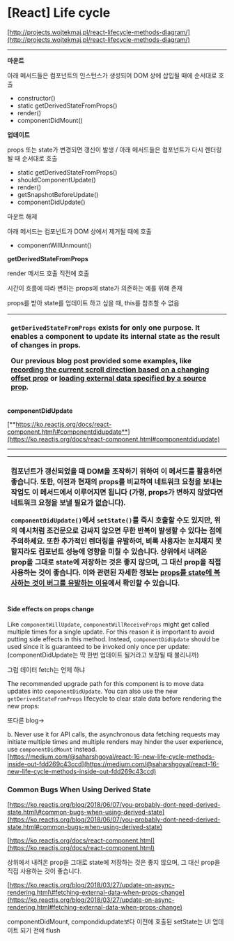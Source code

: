 # \[React\] Life cycle

[http://projects.wojtekmaj.pl/react-lifecycle-methods-diagram/](http://projects.wojtekmaj.pl/react-lifecycle-methods-diagram/)  
****

**마운트**

아래 메서드들은 컴포넌트의 인스턴스가 생성되어 DOM 상에 삽입될 때에 순서대로 호출

* constructor\(\)
* static getDerivedStateFromProps\(\)
* render\(\)
* componentDidMount\(\)

**업데이트**

props 또는 state가 변경되면 갱신이 발생 / 아래 메서드들은 컴포넌트가 다시 렌더링될 때 순서대로 호출

* static getDerivedStateFromProps\(\)
* shouldComponentUpdate\(\)
* render\(\)
* getSnapshotBeforeUpdate\(\)
* componentDidUpdate\(\)

마운트 해제

아래 메서드는 컴포넌트가 DOM 상에서 제거될 때에 호출

* componentWillUnmount\(\)

**getDerivedStateFromProps**

render 메서드 호출 직전에 호출

시간이 흐름에 따라 변하는 props에 state가 의존하는 예를 위해 존재

props를 받아 state를 업데이트 하고 싶을 때, this를 참조할 수 없음

<table>
  <thead>
    <tr>
      <th style="text-align:left">
        <p><code>getDerivedStateFromProps</code> exists for only one purpose. It enables
          a component to update its internal state as the result of <b>changes in props</b>.</p>
        <p>Our previous blog post provided some examples, like <a href="https://ko.reactjs.org/blog/2018/03/27/update-on-async-rendering.html#updating-state-based-on-props">recording the current scroll direction based on a changing offset prop</a> or
          <a
          href="https://ko.reactjs.org/blog/2018/03/27/update-on-async-rendering.html#fetching-external-data-when-props-change">loading external data specified by a source prop</a>.</p>
      </th>
    </tr>
  </thead>
  <tbody></tbody>
</table>

**componentDidUpdate**

[**https://ko.reactjs.org/docs/react-component.html\#componentdidupdate**](https://ko.reactjs.org/docs/react-component.html#componentdidupdate)  
****

<table>
  <thead>
    <tr>
      <th style="text-align:left">
        <p>&#xCEF4;&#xD3EC;&#xB10C;&#xD2B8;&#xAC00; &#xAC31;&#xC2E0;&#xB418;&#xC5C8;&#xC744;
          &#xB54C; DOM&#xC744; &#xC870;&#xC791;&#xD558;&#xAE30; &#xC704;&#xD558;&#xC5EC;
          &#xC774; &#xBA54;&#xC11C;&#xB4DC;&#xB97C; &#xD65C;&#xC6A9;&#xD558;&#xBA74;
          &#xC88B;&#xC2B5;&#xB2C8;&#xB2E4;. &#xB610;&#xD55C;, &#xC774;&#xC804;&#xACFC;
          &#xD604;&#xC7AC;&#xC758; props&#xB97C; &#xBE44;&#xAD50;&#xD558;&#xC5EC;
          &#xB124;&#xD2B8;&#xC6CC;&#xD06C; &#xC694;&#xCCAD;&#xC744; &#xBCF4;&#xB0B4;&#xB294;
          &#xC791;&#xC5C5;&#xB3C4; &#xC774; &#xBA54;&#xC11C;&#xB4DC;&#xC5D0;&#xC11C;
          &#xC774;&#xB8E8;&#xC5B4;&#xC9C0;&#xBA74; &#xB429;&#xB2C8;&#xB2E4; (&#xAC00;&#xB839;,
          props&#xAC00; &#xBCC0;&#xD558;&#xC9C0; &#xC54A;&#xC558;&#xB2E4;&#xBA74;
          &#xB124;&#xD2B8;&#xC6CC;&#xD06C; &#xC694;&#xCCAD;&#xC744; &#xBCF4;&#xB0BC;
          &#xD544;&#xC694;&#xAC00; &#xC5C6;&#xC2B5;&#xB2C8;&#xB2E4;).</p>
        <p><code>componentDidUpdate()</code>&#xC5D0;&#xC11C; <b><code>setState()</code>&#xB97C; &#xC989;&#xC2DC; &#xD638;&#xCD9C;&#xD560; &#xC218;&#xB3C4; &#xC788;&#xC9C0;&#xB9CC;,</b> &#xC704;&#xC758;
          &#xC608;&#xC2DC;&#xCC98;&#xB7FC; <b>&#xC870;&#xAC74;&#xBB38;&#xC73C;&#xB85C; &#xAC10;&#xC2F8;&#xC9C0;</b> &#xC54A;&#xC73C;&#xBA74;
          &#xBB34;&#xD55C; &#xBC18;&#xBCF5;&#xC774; &#xBC1C;&#xC0DD;&#xD560; &#xC218;
          &#xC788;&#xB2E4;&#xB294; &#xC810;&#xC5D0; &#xC8FC;&#xC758;&#xD558;&#xC138;&#xC694;.
          &#xB610;&#xD55C; &#xCD94;&#xAC00;&#xC801;&#xC778; &#xB80C;&#xB354;&#xB9C1;&#xC744;
          &#xC720;&#xBC1C;&#xD558;&#xC5EC;, &#xBE44;&#xB85D; &#xC0AC;&#xC6A9;&#xC790;&#xB294;
          &#xB208;&#xCE58;&#xCC44;&#xC9C0; &#xBABB;&#xD560;&#xC9C0;&#xB77C;&#xB3C4;
          &#xCEF4;&#xD3EC;&#xB10C;&#xD2B8; &#xC131;&#xB2A5;&#xC5D0; &#xC601;&#xD5A5;&#xC744;
          &#xBBF8;&#xCE60; &#xC218; &#xC788;&#xC2B5;&#xB2C8;&#xB2E4;. &#xC0C1;&#xC704;&#xC5D0;&#xC11C;
          &#xB0B4;&#xB824;&#xC628; prop&#xC744; &#xADF8;&#xB300;&#xB85C; state&#xC5D0;
          &#xC800;&#xC7A5;&#xD558;&#xB294; &#xAC83;&#xC740; &#xC88B;&#xC9C0; &#xC54A;&#xC73C;&#xBA70;,
          &#xADF8; &#xB300;&#xC2E0; prop&#xC744; &#xC9C1;&#xC811; &#xC0AC;&#xC6A9;&#xD558;&#xB294;
          &#xAC83;&#xC774; &#xC88B;&#xC2B5;&#xB2C8;&#xB2E4;. &#xC774;&#xC640; &#xAD00;&#xB828;&#xB41C;
          &#xC790;&#xC138;&#xD55C; &#xC815;&#xBCF4;&#xB294; <a href="https://ko.reactjs.org/blog/2018/06/07/you-probably-dont-need-derived-state.html">props&#xB97C; state&#xC5D0; &#xBCF5;&#xC0AC;&#xD558;&#xB294; &#xAC83;&#xC774; &#xBC84;&#xADF8;&#xB97C; &#xC720;&#xBC1C;&#xD558;&#xB294; &#xC774;&#xC720;</a>&#xC5D0;&#xC11C;
          &#xD655;&#xC778;&#xD560; &#xC218; &#xC788;&#xC2B5;&#xB2C8;&#xB2E4;.</p>
      </th>
    </tr>
  </thead>
  <tbody></tbody>
</table>

#### Side effects on props change

Like `componentWillUpdate`, `componentWillReceiveProps` might get called multiple times for a single update. For this reason it is important to avoid putting side effects in this method. Instead, `componentDidUpdate` should be used since it is guaranteed to be invoked only once per update: \(componentDidUpdate는 딱 한번 업데이트 될거라고 보장될 때 불리니까\)

그럼 데이터 fetch는 언제 하냐

The recommended upgrade path for this component is to move data updates into `componentDidUpdate`. You can also use the new `getDerivedStateFromProps` lifecycle to clear stale data before rendering the new props:

또다른 blog→

b. Never use it for API calls, the asynchronous data fetching requests may initiate multiple times and multiple renders may hinder the user experience, use `componentDidMount` instead.  
[https://medium.com/@saharshgoyal/react-16-new-life-cycle-methods-inside-out-fdd269c43ccd](https://medium.com/@saharshgoyal/react-16-new-life-cycle-methods-inside-out-fdd269c43ccd)

### Common Bugs When Using Derived State

[https://ko.reactjs.org/blog/2018/06/07/you-probably-dont-need-derived-state.html\#common-bugs-when-using-derived-state](https://ko.reactjs.org/blog/2018/06/07/you-probably-dont-need-derived-state.html#common-bugs-when-using-derived-state)

[https://ko.reactjs.org/docs/react-component.html](https://ko.reactjs.org/docs/react-component.html)

상위에서 내려온 prop을 그대로 state에 저장하는 것은 좋지 않으며, 그 대신 prop을 직접 사용하는 것이 좋습니다.

[https://ko.reactjs.org/blog/2018/03/27/update-on-async-rendering.html\#fetching-external-data-when-props-change](https://ko.reactjs.org/blog/2018/03/27/update-on-async-rendering.html#fetching-external-data-when-props-change)

componentDidMount, compondidupdate보다 이전에 호출된 setState는 UI 업데이트 되기 전에  flush


